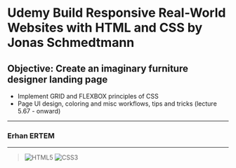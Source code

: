 # Udemy Build Responsive Real-World Websites with HTML and CSS by Jonas Schmedtmann

## **Objective:** Create an imaginary furniture designer landing page

- Implement GRID and FLEXBOX principles of CSS
- Page UI design, coloring and misc workflows, tips and tricks (lecture 5.67 - onward)

---

### **Erhan ERTEM**

---

> ![HTML5](https://img.shields.io/badge/HTML5-E34F26?style=for-the-badge&logo=html5&logoColor=white) ![CSS3](https://img.shields.io/badge/CSS3-1572B6?style=for-the-badge&logo=css3&logoColor=white)

&emsp;
